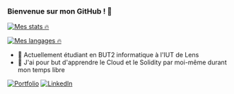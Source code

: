 ### Bienvenue sur mon GitHub ! 👋
[![Mes stats 🔥](https://github-readme-stats.vercel.app/api?username=PotlaETU&show_icons=true)](https://github.com/PotlaETU?tab=repositories)

[![Mes langages 🔥](https://github-readme-stats.vercel.app/api/top-langs/?username=PotlaETU&hide=html,css&hide_progress=true)](https://github.com/PotlaETU?tab=repositories)

- 🔭 Actuellement étudiant en BUT2 informatique à l'IUT de Lens
- 🌱 J'ai pour but d'apprendre le Cloud et le Solidity par moi-même durant mon temps libre

<p><a href="https://potlaetu.github.io" target="_blank"><img alt="Portfolio" src="https://img.shields.io/badge/Portfolio-255E63?style=for-the-badge&logo=About.me&logoColor=white" /></a>
<a href="https://www.linkedin.com/in/anthony-rolland-info" target="_blank"><img alt="LinkedIn" src="https://img.shields.io/badge/linkedin-%230077B5.svg?&style=for-the-badge&logo=linkedin&logoColor=white" /></a>
</p>
